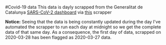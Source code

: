 #Covid-19 data
This data is dayly scrapped from the Generalitat de Catalunya [SARS-CoV-2 dashboard](http://aquas.gencat.cat/ca/actualitat/ultimes-dades-coronavirus) via [this](https://github.com/ibesora/covid-19-scrapper) scrapper

**Notice:** Seeing that the data is being constantly updated during the day I've automated the scrapper to run each day at midnight so we get the complete data of that same day. As a consequence, the first day of data, scrapped on 2020-03-28 has been flagged as 2020-03-27 data.